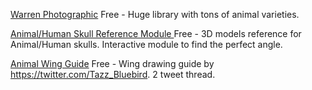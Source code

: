 
[Warren Photographic](https://www.warrenphotographic.co.uk/index.php)
Free - Huge library with tons of animal varieties.

[Animal/Human Skull Reference Module ](https://x6ud.github.io/#/)
Free - 3D models reference for Animal/Human skulls. Interactive module to find the perfect angle.

[Animal Wing Guide](https://twitter.com/Tazz_Bluebird/status/1267186331698028547)
Free - Wing drawing guide by https://twitter.com/Tazz_Bluebird. 2 tweet thread.
